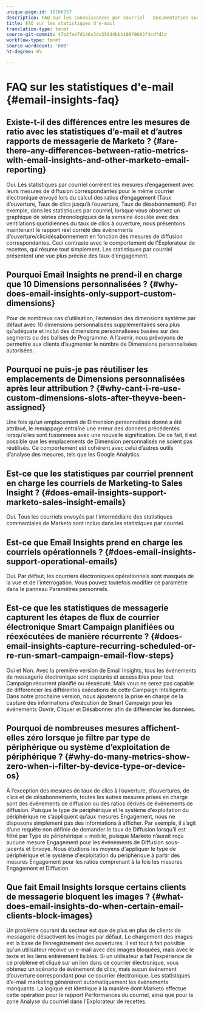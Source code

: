 ```yaml
---
unique-page-id: 10100257
description: FAQ sur les connaissances par courriel - Documentation sur le marketing - Documentation sur le produit
title: FAQ sur les statistiques d'e-mail
translation-type: tm+mt
source-git-commit: 47b2fee7d146c3dc558d4bbb10070683f4cdfd3d
workflow-type: tm+mt
source-wordcount: '600'
ht-degree: 0%

---
```



# FAQ sur les statistiques d&#39;e-mail {#email-insights-faq}

## Existe-t-il des différences entre les mesures de ratio avec les statistiques d’e-mail et d’autres rapports de messagerie de Marketo ? {#are-there-any-differences-between-ratio-metrics-with-email-insights-and-other-marketo-email-reporting}

Oui. Les statistiques par courriel corrélent les mesures d’engagement avec leurs mesures de diffusion correspondantes pour le même courrier électronique envoyé lors du calcul des ratios d’engagement (Taux d’ouverture, Taux de clics jusqu’à l’ouverture, Taux de désabonnement). Par exemple, dans les statistiques par courriel, lorsque vous observez un graphique de séries chronologiques de la semaine écoulée avec des ventilations quotidiennes du taux de clics à ouverture, nous présentons maintenant le rapport réel corrélé des événements d’ouverture/clic/désabonnement en fonction des mesures de diffusion correspondantes. Ceci contraste avec le comportement de l&#39;Explorateur de recettes, qui résume tout simplement. Les statistiques par courriel présentent une vue plus précise des taux d’engagement.

## Pourquoi Email Insights ne prend-il en charge que 10 Dimensions personnalisées ? {#why-does-email-insights-only-support-custom-dimensions}

Pour de nombreux cas d’utilisation, l’extension des dimensions système par défaut avec 10 dimensions personnalisées supplémentaires sera plus qu’adéquate et inclut des dimensions personnalisées basées sur des segments ou des balises de Programme. A l’avenir, nous prévoyons de permettre aux clients d’augmenter le nombre de Dimensions personnalisées autorisées.

## Pourquoi ne puis-je pas réutiliser les emplacements de Dimensions personnalisées après leur attribution ? {#why-cant-i-re-use-custom-dimensions-slots-after-theyve-been-assigned}

Une fois qu’un emplacement de Dimension personnalisée donné a été attribué, le remappage entraîne une erreur des données précédentes lorsqu’elles sont fusionnées avec une nouvelle signification. De ce fait, il est possible que les emplacements de Dimension personnalisés ne soient pas réutilisés. Ce comportement est cohérent avec celui d’autres outils d’analyse des mesures, tels que les Google Analytics.

## Est-ce que les statistiques par courriel prennent en charge les courriels de Marketing-to Sales Insight ? {#does-email-insights-support-marketo-sales-insight-emails}

Oui. Tous les courriels envoyés par l&#39;intermédiaire des statistiques commerciales de Marketo sont inclus dans les statistiques par courriel.

## Est-ce que Email Insights prend en charge les courriels opérationnels ? {#does-email-insights-support-operational-emails}

Oui. Par défaut, les courriers électroniques opérationnels sont masqués de la vue et de l’interrogation. Vous pouvez toutefois modifier ce paramètre dans le panneau Paramètres personnels.

## Est-ce que les statistiques de messagerie capturent les étapes de flux de courrier électronique Smart Campaign planifiées ou réexécutées de manière récurrente ? {#does-email-insights-capture-recurring-scheduled-or-re-run-smart-campaign-email-flow-steps}

Oui et Non. Avec la première version de Email Insights, tous les événements de messagerie électronique sont capturés et accessibles pour tout Campaign récurrent planifié ou réexécuté. Mais vous ne serez pas capable de différencier les différentes exécutions de cette Campaign Intelligente. Dans notre prochaine version, nous ajouterons la prise en charge de la capture des informations d’exécution de Smart Campaign pour les événements Ouvrir, Cliquer et Désabonner afin de différencier les données.

## Pourquoi de nombreuses mesures affichent-elles zéro lorsque je filtre par type de périphérique ou système d’exploitation de périphérique ? {#why-do-many-metrics-show-zero-when-i-filter-by-device-type-or-device-os}

À l’exception des mesures de taux de clics à l’ouverture, d’ouvertures, de clics et de désabonnements, toutes les autres mesures prises en charge sont des événements de diffusion ou des ratios dérivés de événements de diffusion. Puisque le type de périphérique et le système d’exploitation du périphérique ne s’appliquent qu’aux mesures Engagement, nous ne disposons simplement pas des informations à afficher. Par exemple, il s’agit d’une requête non définie de demander le taux de Diffusion lorsqu’il est filtré par Type de périphérique = mobile, puisque Marketo n’aurait reçu aucune mesure Engagement pour les événements de Diffusion sous-jacents et Envoyé. Nous étudions les moyens d&#39;appliquer le type de périphérique et le système d&#39;exploitation du périphérique à partir des mesures Engagement pour les ratios comprenant à la fois les mesures Engagement et Diffusion.

## Que fait Email Insights lorsque certains clients de messagerie bloquent les images ? {#what-does-email-insights-do-when-certain-email-clients-block-images}

Un problème courant du secteur est que de plus en plus de clients de messagerie désactivent les images par défaut. Le chargement des images est la base de l’enregistrement des ouvertures. Il est tout à fait possible qu&#39;un utilisateur reçoive un e-mail avec des images bloquées, mais avec le texte et les liens entièrement lisibles. Si un utilisateur a fait l’expérience de ce problème et cliqué sur un lien dans ce courrier électronique, vous obtenez un scénario de événement de clics, mais aucun événement d’ouverture correspondant pour ce courrier électronique. Les statistiques d’e-mail marketing généreront automatiquement les événements manquants. La logique est identique à la manière dont Marketo effectue cette opération pour le rapport Performances du courriel, ainsi que pour la zone Analyse du courriel dans l’Explorateur de recettes.
